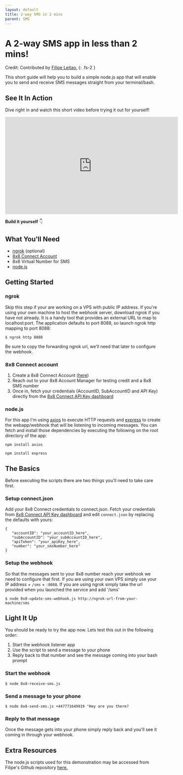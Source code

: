```yaml
---
layout: default
title: 2-way SMS in 2 mins
parent: SMS
---
```


# A 2-way SMS app in less than 2 mins!

Credit: Contributed by [Filipe Leitao.](https://github.com/fleitao/)
{: .fs-2 }

This short guide will help you to build a simple node.js app that will enable you to send and receive SMS messages straight from your terminal/bash.

## See It In Action

Dive right in and watch this short video before trying it out for yourself!

<iframe width="560" height="315" src="https://www.youtube.com/embed/UbM2cLXkpQM" title="YouTube video player" frameborder="0" allow="accelerometer; autoplay; clipboard-write; encrypted-media; gyroscope; picture-in-picture" allowfullscreen></iframe>

**Build it yourself** 👇

## What You'll Need

* [ngrok](https://ngrok.com/) (optional)
* [8x8 Connect Account](https://connect.8x8.com/login)
* 8x8 Virtual Number for SMS
* [node.js](https://nodejs.org/)

## Getting Started

### ngrok

Skip this step if your are working on a VPS with public IP address.
If you're using your own machine to host the webhook server, download ngrok if you have not already. It is a handy tool that provides an external URL to map to localhost:port.
The application defaults to port 8088, so launch ngrok http mapping to port 8088:

`$ ngrok http 8088`

Be sure to copy the forwarding ngrok url, we’ll need that later to configure the webhook.

### 8x8 Connect account

1. Create a 8x8 Connect Account ([here](https://connect.8x8.com/login/signup))
2. Reach out to your 8x8 Account Manager for testing credit and a 8x8 SMS number
3. Once in, fetch your credentials (AccountID, SubAccountID and API Key) directly from the [8x8 Connect API Key dashboard](https://connect.8x8.com/messaging/api-keys)

### node.js

For this app I'm using [axios](https://axios-http.com/) to execute HTTP requests and [express](https://expressjs.com/) to create the webapp/webhook that will be listening to incoming messages.
You can fetch and install those dependencies by executing the following on the root directory of the app:

`npm install axios`

`npm install express`

## The Basics

Before executing the scripts there are two things you'll need to take care first.

### Setup connect.json

Add your 8x8 Connect credentials to connect.json. Fetch your credentials from [8x8 Connect API Key dashboard](https://connect.8x8.com/messaging/api-keys) and edit `connect.json` by replacing the defaults with yours:

 ```
 {
    "accountID": "your_accountID_here",
    "subAccountID": "your_subAccountID_here",
    "apiToken": "your_apiKey_here",
    "number": "your_smsNumber_here"
}
 ```

### Setup the webhook

So that the messages sent to your 8x8 number reach your webhook we need to configure that first. If you are using your own VPS simply use your IP address + `/sms` + `:8088`. If you are using ngrok simply take the url provided when you launched the service and add '/sms'

`$ node 8x8-update-sms-webhook.js http://ngrok-url-from-your-machine/sms`

## Light It Up

You should be ready to try the app now. Lets test this out in the following order:

1. Start the webhook listener app
2. Use the script to send a message to your phone
3. Reply back to that number and see the message coming into your bash prompt


### Start the webhook

`$ node 8x8-receive-sms.js`

### Send a message to your phone

`$ node 8x8-send-sms.js +447771649919 "Hey are you there?`

### Reply to that message

Once the message gets into your phone simply reply back and you'll see it coming in through your webhook.

## Extra Resources

The node.js scripts used for this demonstration may be accessed from Filipe's Github repository [here.](https://github.com/fleitao/the-8x8-collection/tree/main/sms-simple-2-way)
